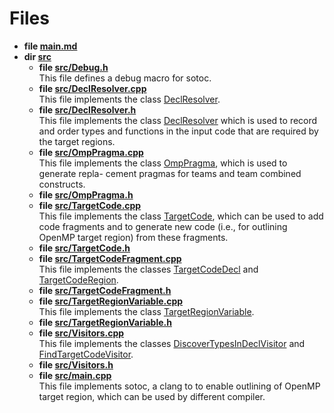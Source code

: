# Files




* **file [main.md](Files/main_8md.md#file-main.md)** 
* **dir [src](Files/dir_68267d1309a1af8e8297ef4c3efbcdba.md#dir-src)** 
    * **file [src/Debug.h](Files/Debug_8h.md#file-debug.h)** <br>This file defines a debug macro for sotoc. 
    * **file [src/DeclResolver.cpp](Files/DeclResolver_8cpp.md#file-declresolver.cpp)** <br>This file implements the class [DeclResolver](Classes/classDeclResolver.md). 
    * **file [src/DeclResolver.h](Files/DeclResolver_8h.md#file-declresolver.h)** <br>This file implements the class [DeclResolver](Classes/classDeclResolver.md) which is used to record and order types and functions in the input code that are required by the target regions. 
    * **file [src/OmpPragma.cpp](Files/OmpPragma_8cpp.md#file-omppragma.cpp)** <br>This file implements the class [OmpPragma](Classes/classOmpPragma.md), which is used to generate repla- cement pragmas for teams and team combined constructs. 
    * **file [src/OmpPragma.h](Files/OmpPragma_8h.md#file-omppragma.h)** 
    * **file [src/TargetCode.cpp](Files/TargetCode_8cpp.md#file-targetcode.cpp)** <br>This file implements the class [TargetCode](Classes/classTargetCode.md), which can be used to add code fragments and to generate new code (i.e., for outlining OpenMP target region) from these fragments. 
    * **file [src/TargetCode.h](Files/TargetCode_8h.md#file-targetcode.h)** 
    * **file [src/TargetCodeFragment.cpp](Files/TargetCodeFragment_8cpp.md#file-targetcodefragment.cpp)** <br>This file implements the classes [TargetCodeDecl](Classes/classTargetCodeDecl.md) and [TargetCodeRegion](Classes/classTargetCodeRegion.md). 
    * **file [src/TargetCodeFragment.h](Files/TargetCodeFragment_8h.md#file-targetcodefragment.h)** 
    * **file [src/TargetRegionVariable.cpp](Files/TargetRegionVariable_8cpp.md#file-targetregionvariable.cpp)** <br>This file implements the class [TargetRegionVariable](Classes/classTargetRegionVariable.md). 
    * **file [src/TargetRegionVariable.h](Files/TargetRegionVariable_8h.md#file-targetregionvariable.h)** 
    * **file [src/Visitors.cpp](Files/Visitors_8cpp.md#file-visitors.cpp)** <br>This file implements the classes [DiscoverTypesInDeclVisitor](Classes/classDiscoverTypesInDeclVisitor.md) and [FindTargetCodeVisitor](Classes/classFindTargetCodeVisitor.md). 
    * **file [src/Visitors.h](Files/Visitors_8h.md#file-visitors.h)** 
    * **file [src/main.cpp](Files/main_8cpp.md#file-main.cpp)** <br>This file implements sotoc, a clang to to enable outlining of OpenMP target region, which can be used by different compiler. 




